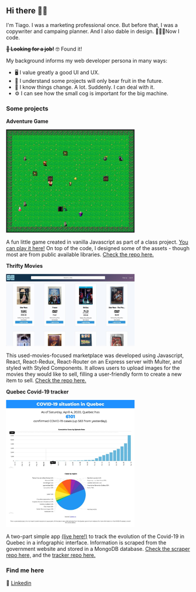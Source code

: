 ## Hi there 👋🏼

I'm Tiago. I was a marketing professional once. But before that, I was a copywriter and campaing planner. And I also dable in design. 👨🏻‍💻Now I code.

**~~🔎 Looking for a job!~~** 🤓 Found it!

My background informs my web developer persona in many ways:
- 🖥️ I value greatly a good UI and UX.
- 🌱 I understand some projects will only bear fruit in the future.
- 🍃 I know things change. A lot. Suddenly. I can deal with it.
- ⚙️ I can see how the small cog is important for the big machine.

### Some projects

**Adventure Game**

<img src="https://github.com/tiagomota79/tiagomota79/raw/master/adv-game.jpeg" alt="adventure game" width="350"/>

A fun little game created in vanilla Javascript as part of a class project. [You can play it here!](https://tiagomota79.github.io/adventure-game/) On top of the code, I designed some of the assets - though most are from public available libraries. [Check the repo here.](https://github.com/tiagomota79/adventure-game)


**Thrifty Movies**

<img src="https://github.com/tiagomota79/tiagomota79/raw/master/thrifty-movies.jpeg" alt="Thrifty Movies" width="350"/>

This used-movies-focused marketplace was developed using Javascript, React, React-Redux, React-Router on an Express server with Multer, and styled with Styled Components. It allows users to upload images for the movies they would like to sell, filling a user-friendly form to create a new item to sell. [Check the repo here.](gitbub.com/tiagomota79/thrifty-movies)


**Quebec Covid-19 tracker**

<img src="https://github.com/tiagomota79/tiagomota79/raw/master/qccovid19tracker.jpeg" alt="Quebec Covid-19 Tracker" width="350"/>

A two-part simple app [(live here!)](https://qc-covid19-tracker.herokuapp.com) to track the evolution of the Covid-19 in Quebec in a infographic interface. Information is scraped from the government website and stored in a MongoDB database. [Check the scraper repo here,](https://github.com/tiagomota79/qc-covid19-scraper) and the [tracker repo here.](https://github.com/tiagomota79/qc-covid19-tracker)

### Find me here
💼 [Linkedin](https://www.linkedin.com/in/tiagomot/)

<!--
**tiagomota79/tiagomota79** is a ✨ _special_ ✨ repository because its `README.md` (this file) appears on your GitHub profile.

Here are some ideas to get you started:

- 🔭 I’m currently working on ...
- 🌱 I’m currently learning ...
- 👯 I’m looking to collaborate on ...
- 🤔 I’m looking for help with ...
- 💬 Ask me about ...
- 📫 How to reach me: ...
- 😄 Pronouns: ...
- ⚡ Fun fact: ...
-->
